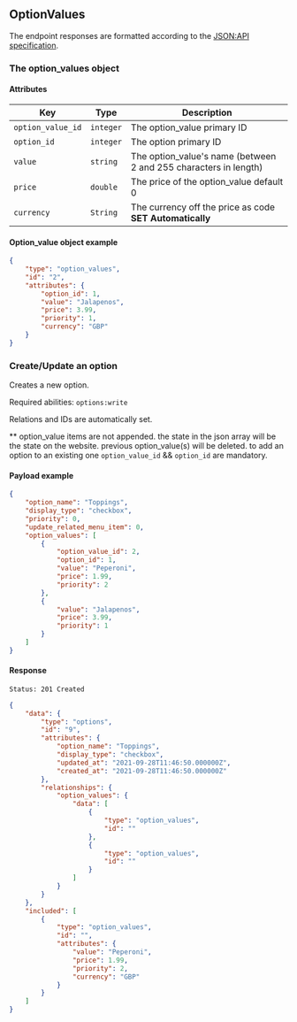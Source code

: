 ## OptionValues

The endpoint responses are formatted according to the [JSON:API specification](https://jsonapi.org).

### The option_values object

#### Attributes

| Key               | Type      | Description                                                      |
|-------------------|-----------|------------------------------------------------------------------|
| `option_value_id` | `integer` | The option_value primary ID                                      |
| `option_id`       | `integer` | The option primary ID                                            |
| `value`           | `string`  | The option_value's name (between 2 and 255 characters in length) |
| `price`           | `double`  | The price of the option_value default 0                          |
| `currency`        | `String`  | The currency off the price as code **SET Automatically**         |


#### Option_value object example

```json
{
    "type": "option_values",
    "id": "2",
    "attributes": {
        "option_id": 1,
        "value": "Jalapenos",
        "price": 3.99,
        "priority": 1,
        "currency": "GBP"
    }
}
```

### Create/Update an option

Creates a new option.

Required abilities: `options:write`
  
Relations and IDs are automatically set.

** option_value items are not appended. the state in the json array will be the state on the website. previous option_value(s) will be deleted. to add an option to an existing one `option_value_id` && `option_id` are mandatory. 

#### Payload example

```json
{
    "option_name": "Toppings",
    "display_type": "checkbox",
    "priority": 0,
    "update_related_menu_item": 0,
    "option_values": [
        {
            "option_value_id": 2,
            "option_id": 1,
            "value": "Peperoni",
            "price": 1.99,
            "priority": 2
        },
        {
            "value": "Jalapenos",
            "price": 3.99,
            "priority": 1
        }
    ]
}
```

#### Response

```html
Status: 201 Created
```

```json
{
    "data": {
        "type": "options",
        "id": "9",
        "attributes": {
            "option_name": "Toppings",
            "display_type": "checkbox",
            "updated_at": "2021-09-28T11:46:50.000000Z",
            "created_at": "2021-09-28T11:46:50.000000Z"
        },
        "relationships": {
            "option_values": {
                "data": [
                    {
                        "type": "option_values",
                        "id": ""
                    },
                    {
                        "type": "option_values",
                        "id": ""
                    }
                ]
            }
        }
    },
    "included": [
        {
            "type": "option_values",
            "id": "",
            "attributes": {
                "value": "Peperoni",
                "price": 1.99,
                "priority": 2,
                "currency": "GBP"
            }
        }
    ]
}
```
